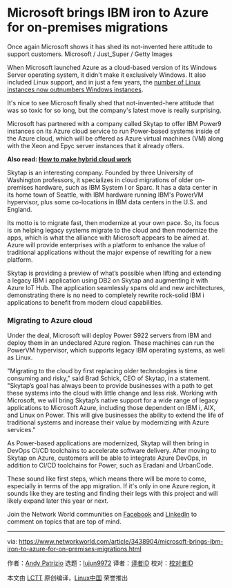 [#]: collector: (lujun9972)
[#]: translator: ( )
[#]: reviewer: ( )
[#]: publisher: ( )
[#]: url: ( )
[#]: subject: (Microsoft brings IBM iron to Azure for on-premises migrations)
[#]: via: (https://www.networkworld.com/article/3438904/microsoft-brings-ibm-iron-to-azure-for-on-premises-migrations.html)
[#]: author: (Andy Patrizio https://www.networkworld.com/author/Andy-Patrizio/)

Microsoft brings IBM iron to Azure for on-premises migrations
======
Once again Microsoft shows it has shed its not-invented here attitude to support customers.
Microsoft / Just_Super / Getty Images

When Microsoft launched Azure as a cloud-based version of its Windows Server operating system, it didn't make it exclusively Windows. It also included Linux support, and in just a few years, the [number of Linux instances now outnumbers Windows instances][1].

It's nice to see Microsoft finally shed that not-invented-here attitude that was so toxic for so long, but the company's latest move is really surprising.

Microsoft has partnered with a company called Skytap to offer IBM Power9 instances on its Azure cloud service to run Power-based systems inside of the Azure cloud, which will be offered as Azure virtual machines (VM) along with the Xeon and Epyc server instances that it already offers.

**Also read: [How to make hybrid cloud work][2]**

Skytap is an interesting company. Founded by three University of Washington professors, it specializes in cloud migrations of older on-premises hardware, such as IBM System I or Sparc. It has a data center in its home town of Seattle, with IBM hardware running IBM's PowerVM hypervisor, plus some co-locations in IBM data centers in the U.S. and England.

Its motto is to migrate fast, then modernize at your own pace. So, its focus is on helping legacy systems migrate to the cloud and then modernize the apps, which is what the alliance with Microsoft appears to be aimed at. Azure will provide enterprises with a platform to enhance the value of traditional applications without the major expense of rewriting for a new platform.

Skytap is providing a preview of what’s possible when lifting and extending a legacy IBM i application using DB2 on Skytap and augmenting it with Azure IoT Hub. The application seamlessly spans old and new architectures, demonstrating there is no need to completely rewrite rock-solid IBM i applications to benefit from modern cloud capabilities.

### Migrating to Azure cloud

Under the deal, Microsoft will deploy Power S922 servers from IBM and deploy them in an undeclared Azure region. These machines can run the PowerVM hypervisor, which supports legacy IBM operating systems, as well as Linux.

"Migrating to the cloud by first replacing older technologies is time consuming and risky," said Brad Schick, CEO of Skytap, in a statement. "Skytap’s goal has always been to provide businesses with a path to get these systems into the cloud with little change and less risk. Working with Microsoft, we will bring Skytap’s native support for a wide range of legacy applications to Microsoft Azure, including those dependent on IBM i, AIX, and Linux on Power. This will give businesses the ability to extend the life of traditional systems and increase their value by modernizing with Azure services."

As Power-based applications are modernized, Skytap will then bring in DevOps CI/CD toolchains to accelerate software delivery. After moving to Skytap on Azure, customers will be able to integrate Azure DevOps, in addition to CI/CD toolchains for Power, such as Eradani and UrbanCode.

These sound like first steps, which means there will be more to come, especially in terms of the app migration. If it's only in one Azure region, it sounds like they are testing and finding their legs with this project and will likely expand later this year or next.

Join the Network World communities on [Facebook][3] and [LinkedIn][4] to comment on topics that are top of mind.

--------------------------------------------------------------------------------

via: https://www.networkworld.com/article/3438904/microsoft-brings-ibm-iron-to-azure-for-on-premises-migrations.html

作者：[Andy Patrizio][a]
选题：[lujun9972][b]
译者：[译者ID](https://github.com/译者ID)
校对：[校对者ID](https://github.com/校对者ID)

本文由 [LCTT](https://github.com/LCTT/TranslateProject) 原创编译，[Linux中国](https://linux.cn/) 荣誉推出

[a]: https://www.networkworld.com/author/Andy-Patrizio/
[b]: https://github.com/lujun9972
[1]: https://www.openwall.com/lists/oss-security/2019/06/27/7
[2]: https://www.networkworld.com/article/3119362/hybrid-cloud/how-to-make-hybrid-cloud-work.html#tk.nww-fsb
[3]: https://www.facebook.com/NetworkWorld/
[4]: https://www.linkedin.com/company/network-world
